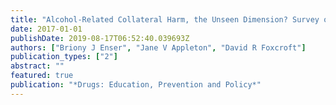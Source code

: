 ```yaml
---
title: "Alcohol-Related Collateral Harm, the Unseen Dimension? Survey of Students Aged 16--24 in Southern England"
date: 2017-01-01
publishDate: 2019-08-17T06:52:40.039693Z
authors: ["Briony J Enser", "Jane V Appleton", "David R Foxcroft"]
publication_types: ["2"]
abstract: ""
featured: true
publication: "*Drugs: Education, Prevention and Policy*"
---
```


